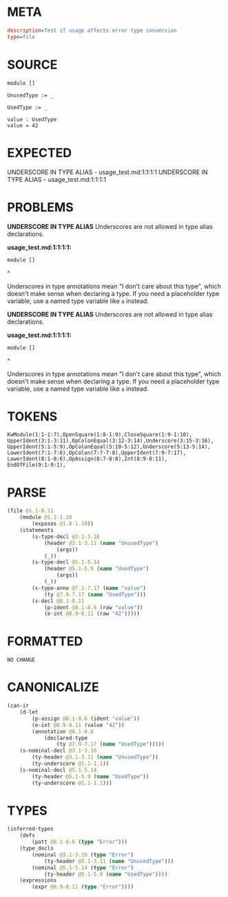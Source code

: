 # META
~~~ini
description=Test if usage affects error type conversion
type=file
~~~
# SOURCE
~~~roc
module []

UnusedType := _

UsedType := _

value : UsedType
value = 42
~~~
# EXPECTED
UNDERSCORE IN TYPE ALIAS - usage_test.md:1:1:1:1
UNDERSCORE IN TYPE ALIAS - usage_test.md:1:1:1:1
# PROBLEMS
**UNDERSCORE IN TYPE ALIAS**
Underscores are not allowed in type alias declarations.

**usage_test.md:1:1:1:1:**
```roc
module []
```
^

Underscores in type annotations mean "I don't care about this type", which doesn't make sense when declaring a type. If you need a placeholder type variable, use a named type variable like `a` instead.

**UNDERSCORE IN TYPE ALIAS**
Underscores are not allowed in type alias declarations.

**usage_test.md:1:1:1:1:**
```roc
module []
```
^

Underscores in type annotations mean "I don't care about this type", which doesn't make sense when declaring a type. If you need a placeholder type variable, use a named type variable like `a` instead.

# TOKENS
~~~zig
KwModule(1:1-1:7),OpenSquare(1:8-1:9),CloseSquare(1:9-1:10),
UpperIdent(3:1-3:11),OpColonEqual(3:12-3:14),Underscore(3:15-3:16),
UpperIdent(5:1-5:9),OpColonEqual(5:10-5:12),Underscore(5:13-5:14),
LowerIdent(7:1-7:6),OpColon(7:7-7:8),UpperIdent(7:9-7:17),
LowerIdent(8:1-8:6),OpAssign(8:7-8:8),Int(8:9-8:11),
EndOfFile(9:1-9:1),
~~~
# PARSE
~~~clojure
(file @1.1-8.11
	(module @1.1-1.10
		(exposes @1.8-1.10))
	(statements
		(s-type-decl @3.1-3.16
			(header @3.1-3.11 (name "UnusedType")
				(args))
			(_))
		(s-type-decl @5.1-5.14
			(header @5.1-5.9 (name "UsedType")
				(args))
			(_))
		(s-type-anno @7.1-7.17 (name "value")
			(ty @7.9-7.17 (name "UsedType")))
		(s-decl @8.1-8.11
			(p-ident @8.1-8.6 (raw "value"))
			(e-int @8.9-8.11 (raw "42")))))
~~~
# FORMATTED
~~~roc
NO CHANGE
~~~
# CANONICALIZE
~~~clojure
(can-ir
	(d-let
		(p-assign @8.1-8.6 (ident "value"))
		(e-int @8.9-8.11 (value "42"))
		(annotation @8.1-8.6
			(declared-type
				(ty @7.9-7.17 (name "UsedType")))))
	(s-nominal-decl @3.1-3.16
		(ty-header @3.1-3.11 (name "UnusedType"))
		(ty-underscore @1.1-1.1))
	(s-nominal-decl @5.1-5.14
		(ty-header @5.1-5.9 (name "UsedType"))
		(ty-underscore @1.1-1.1)))
~~~
# TYPES
~~~clojure
(inferred-types
	(defs
		(patt @8.1-8.6 (type "Error")))
	(type_decls
		(nominal @3.1-3.16 (type "Error")
			(ty-header @3.1-3.11 (name "UnusedType")))
		(nominal @5.1-5.14 (type "Error")
			(ty-header @5.1-5.9 (name "UsedType"))))
	(expressions
		(expr @8.9-8.11 (type "Error"))))
~~~
